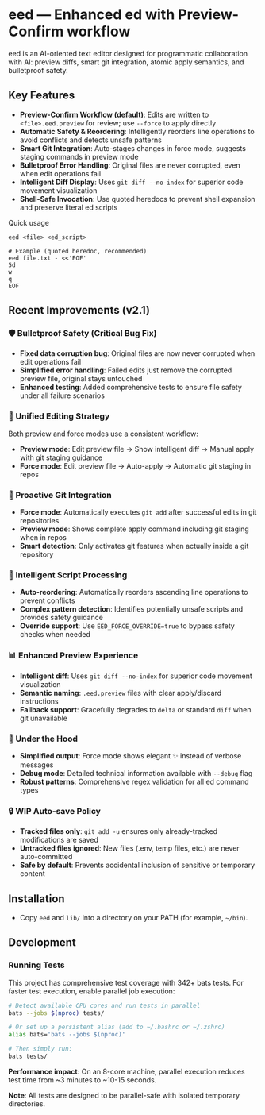 # eed — Enhanced ed with Preview-Confirm workflow

eed is an AI-oriented text editor designed for programmatic collaboration with AI: preview diffs, smart git integration, atomic apply semantics, and bulletproof safety.

## Key Features

- **Preview-Confirm Workflow (default)**: Edits are written to `<file>.eed.preview` for review; use `--force` to apply directly
- **Automatic Safety & Reordering**: Intelligently reorders line operations to avoid conflicts and detects unsafe patterns
- **Smart Git Integration**: Auto-stages changes in force mode, suggests staging commands in preview mode
- **Bulletproof Error Handling**: Original files are never corrupted, even when edit operations fail
- **Intelligent Diff Display**: Uses `git diff --no-index` for superior code movement visualization
- **Shell-Safe Invocation**: Use quoted heredocs to prevent shell expansion and preserve literal ed scripts

Quick usage
```
eed <file> <ed_script>

# Example (quoted heredoc, recommended)
eed file.txt - <<'EOF'
5d
w
q
EOF
```

## Recent Improvements (v2.1)

### 🛡️ Bulletproof Safety (Critical Bug Fix)
- **Fixed data corruption bug**: Original files are now never corrupted when edit operations fail
- **Simplified error handling**: Failed edits just remove the corrupted preview file, original stays untouched
- **Enhanced testing**: Added comprehensive tests to ensure file safety under all failure scenarios

### 🎯 Unified Editing Strategy
Both preview and force modes use a consistent workflow:
- **Preview mode**: Edit preview file → Show intelligent diff → Manual apply with git staging guidance
- **Force mode**: Edit preview file → Auto-apply → Automatic git staging in repos

### 🚀 Proactive Git Integration
- **Force mode**: Automatically executes `git add` after successful edits in git repositories
- **Preview mode**: Shows complete apply command including git staging when in repos
- **Smart detection**: Only activates git features when actually inside a git repository

### 🧠 Intelligent Script Processing
- **Auto-reordering**: Automatically reorders ascending line operations to prevent conflicts
- **Complex pattern detection**: Identifies potentially unsafe scripts and provides safety guidance
- **Override support**: Use `EED_FORCE_OVERRIDE=true` to bypass safety checks when needed

### 📊 Enhanced Preview Experience
- **Intelligent diff**: Uses `git diff --no-index` for superior code movement visualization
- **Semantic naming**: `.eed.preview` files with clear apply/discard instructions
- **Fallback support**: Gracefully degrades to `delta` or standard `diff` when git unavailable

### 🔧 Under the Hood
- **Simplified output**: Force mode shows elegant ✨ instead of verbose messages
- **Debug mode**: Detailed technical information available with `--debug` flag
- **Robust patterns**: Comprehensive regex validation for all ed command types


### 🔒 WIP Auto-save Policy
- **Tracked files only**: `git add -u` ensures only already-tracked modifications are saved
- **Untracked files ignored**: New files (.env, temp files, etc.) are never auto-committed
- **Safe by default**: Prevents accidental inclusion of sensitive or temporary content
## Installation
- Copy `eed` and `lib/` into a directory on your PATH (for example, `~/bin`).

## Development

### Running Tests

This project has comprehensive test coverage with 342+ bats tests. For faster test execution, enable parallel job execution:

```bash
# Detect available CPU cores and run tests in parallel
bats --jobs $(nproc) tests/

# Or set up a persistent alias (add to ~/.bashrc or ~/.zshrc)
alias bats='bats --jobs $(nproc)'

# Then simply run:
bats tests/
```

**Performance impact**: On an 8-core machine, parallel execution reduces test time from ~3 minutes to ~10-15 seconds.

**Note**: All tests are designed to be parallel-safe with isolated temporary directories.
